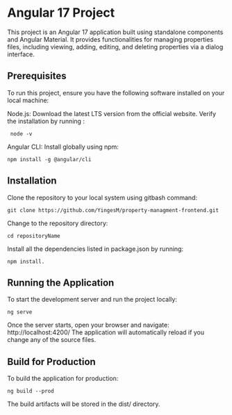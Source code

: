 # Angular 17 Project
This project is an Angular 17 application built using standalone components and Angular Material. It provides functionalities for managing properties files, including viewing, adding, editing, and deleting properties via a dialog interface.

## Prerequisites
To run this project, ensure you have the following software installed on your local machine:

Node.js: Download the latest LTS version from the official website.
Verify the installation by running : 

	 node -v
Angular CLI: Install globally using npm:

	npm install -g @angular/cli
## Installation
Clone the repository to your local system using gitbash command:

	git clone https://github.com/YingesM/property-managment-frontend.git
Change to the repository directory:

	cd repositoryName
Install all the dependencies listed in package.json by running:

	npm install.
## Running the Application
To start the development server and run the project locally:

	ng serve
Once the server starts, open your browser and navigate: http://localhost:4200/
The application will automatically reload if you change any of the source files.
## Build for Production
To build the application for production:

	ng build --prod
The build artifacts will be stored in the dist/ directory.
